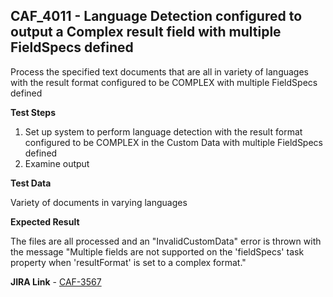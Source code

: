 ## CAF_4011 - Language Detection configured to output a Complex result field with multiple FieldSpecs defined ##

Process the specified text documents that are all in variety of languages with the result format configured to be COMPLEX with multiple FieldSpecs defined

**Test Steps**

1. Set up system to perform language detection with the result format configured to be COMPLEX in the Custom Data with multiple FieldSpecs defined
2. Examine output

**Test Data**

Variety of documents in varying languages

**Expected Result**

The files are all processed and an "InvalidCustomData" error is thrown with the message "Multiple fields are not supported on the 'fieldSpecs' task property when 'resultFormat' is set to a complex format."

**JIRA Link** - [CAF-3567](https://jira.autonomy.com/browse/CAF-3567)


